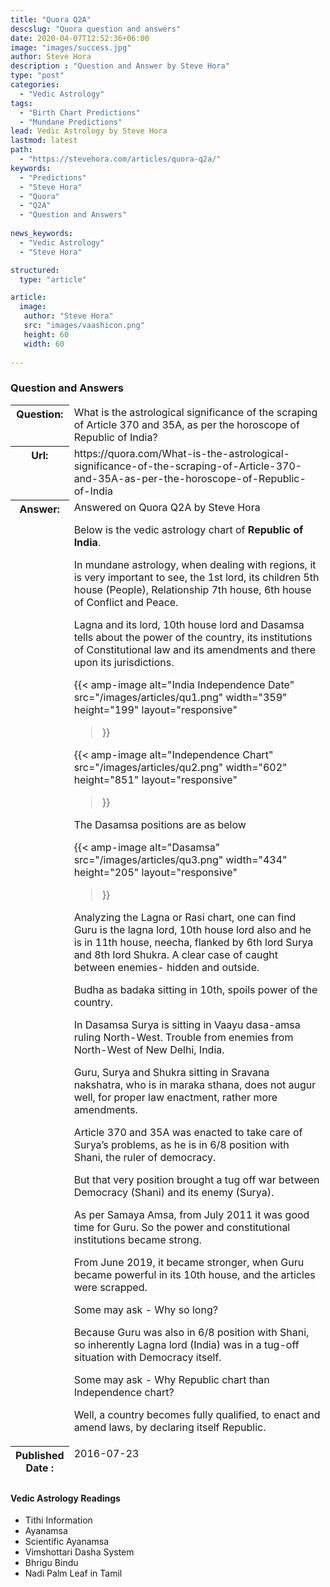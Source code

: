```yaml
---
title: "Quora Q2A"
descslug: "Quora question and answers"
date: 2020-04-07T12:52:36+06:00
image: "images/success.jpg"
author: Steve Hora
description : "Question and Answer by Steve Hora"
type: "post"
categories: 
  - "Vedic Astrology"
tags:
  - "Birth Chart Predictions"
  - "Mundane Predictions"
lead: Vedic Astrology by Steve Hora
lastmod: latest 
path:
  - "https://stevehora.com/articles/quora-q2a/"
keywords:
  - "Predictions"
  - "Steve Hora"
  - "Quora"
  - "Q2A"
  - "Question and Answers"
  
news_keywords:
  - "Vedic Astrology"
  - "Steve Hora"

structured:
  type: "article"

article:
  image:
   author: "Steve Hora"
   src: "images/vaashicon.png"
   height: 60
   width: 60
  
---
```


### Question and Answers
<table>

<thead>

<tr>

<th style="height:55px; width:12%; vertical-align:top">Question: </th>

<td style="vertical-align:top">What is the astrological significance of the scraping of Article 370 and 35A, as per the horoscope of Republic of India?</td>
</tr>

<tr>
<th style="height:55px; width:12%; vertical-align:top">Url: </th>

<td style="vertical-align:top">https://quora.com/What-is-the-astrological-significance-of-the-scraping-of-Article-370-and-35A-as-per-the-horoscope-of-Republic-of-India</td>
</tr>

<tr>
<th style="height:55px; width:12%; vertical-align:top">Answer: </th>

<td style="vertical-align:top">
Answered on Quora Q2A by Steve Hora

Below is the vedic astrology chart of **Republic of India**.

In mundane astrology, when dealing with regions, it is very important to see, the 1st lord, its children 5th house (People), Relationship 7th house, 6th house of Conflict and Peace.

Lagna and its lord, 10th house lord and Dasamsa tells about the power of the country, its institutions of Constitutional law and its amendments and there upon its jurisdictions.

{{< amp-image
  alt="India Independence Date"
  src="/images/articles/qu1.png"
  width="359"
  height="199"
  layout="responsive"
>}}

{{< amp-image
  alt="Independence Chart"
  src="/images/articles/qu2.png"
  width="602"
  height="851"
  layout="responsive"
>}}

The Dasamsa positions are as below

{{< amp-image
  alt="Dasamsa"
  src="/images/articles/qu3.png"
  width="434"
  height="205"
  layout="responsive"
>}}

Analyzing the Lagna or Rasi chart, one can find Guru is the lagna lord, 10th house lord also and he is in 11th house, neecha, flanked by 6th lord Surya and 8th lord Shukra. A clear case of caught between enemies- hidden and outside.

Budha as badaka sitting in 10th, spoils power of the country.

In Dasamsa Surya is sitting in Vaayu dasa-amsa ruling North-West. Trouble from enemies from North-West of New Delhi, India.

Guru, Surya and Shukra sitting in Sravana nakshatra, who is in maraka sthana, does not augur well, for proper law enactment, rather more amendments.

Article 370 and 35A was enacted to take care of Surya’s problems, as he is in 6/8 position with Shani, the ruler of democracy.

But that very position brought a tug off war between Democracy (Shani) and its enemy (Surya).

As per Samaya Amsa, from July 2011 it was good time for Guru. So the power and constitutional institutions became strong.

From June 2019, it became stronger, when Guru became powerful in its 10th house, and the articles were scrapped.

Some may ask - Why so long?

Because Guru was also in 6/8 position with Shani, so inherently Lagna lord (India) was in a tug-off situation with Democracy itself.

Some may ask - Why Republic chart than Independence chart?

Well, a country becomes fully qualified, to enact and amend laws, by declaring itself Republic.

</td>
</tr>
<tr>
<th style="height:55px; width:12%; vertical-align:top">Published Date : </th>
<td  style="vertical-align:top">2016-07-23</td>
</tr>

</thead>
</tbody>
</table>

#### Vedic Astrology Readings

* Tithi Information
* Ayanamsa
* Scientific Ayanamsa
* Vimshottari Dasha System
* Bhrigu Bindu
* Nadi Palm Leaf in Tamil
